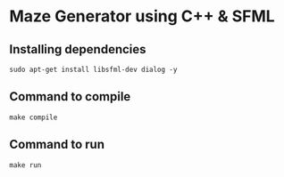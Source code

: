 # Maze Generator using C++ & SFML

## Installing dependencies

    sudo apt-get install libsfml-dev dialog -y
    
## Command to compile

    make compile
    
## Command to run

    make run
